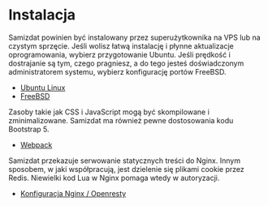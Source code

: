 # Instalacja

Samizdat powinien być instalowany przez superużytkownika na VPS lub na czystym sprzęcie.
Jeśli wolisz łatwą instalację i płynne aktualizacje oprogramowania, wybierz przygotowanie Ubuntu.
Jeśli prędkość i dostrajanie są tym, czego pragniesz, a do tego jesteś doświadczonym administratorem systemu, wybierz konfigurację portów FreeBSD.

* [Ubuntu Linux](./ubuntu/)
* [FreeBSD](./freebsd/)

Zasoby takie jak CSS i JavaScript mogą być skompilowane i zminimalizowane. Samizdat ma również pewne dostosowania kodu Bootstrap 5.

* [Webpack](./webpack/)

Samizdat przekazuje serwowanie statycznych treści do Nginx. Innym sposobem, w jaki współpracują, jest dzielenie się plikami cookie przez Redis.
Niewielki kod Lua w Nginx pomaga wtedy w autoryzacji.

* [Konfiguracja Nginx / Openresty](./etc/)